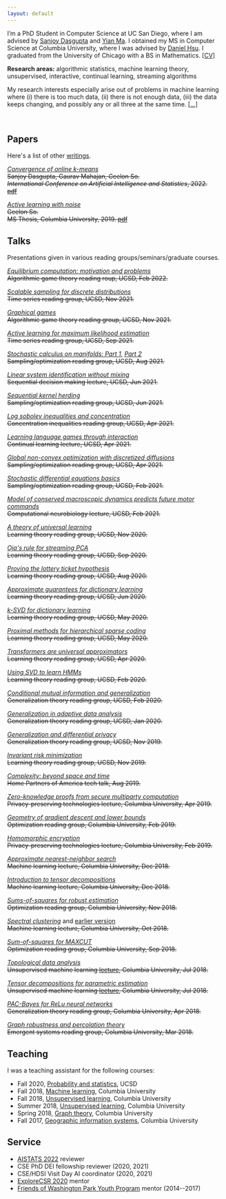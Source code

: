 ```yaml
---
layout: default
---
```


I’m a PhD Student in Computer Science at UC San Diego, where I am advised by [Sanjoy Dasgupta](https://cseweb.ucsd.edu/~dasgupta/) and [Yian Ma](https://sites.google.com/view/yianma/home). I obtained my MS in Computer Science at Columbia University, where I was advised by [Daniel Hsu](https://www.cs.columbia.edu/~djhsu/). I graduated from the University of Chicago with a BS in Mathematics. [[CV]](/assets/cv.pdf)


**Research areas:** algorithmic statistics, machine learning theory, unsupervised, interactive, continual learning, streaming algorithms

My research interests especially arise out of problems in machine learning where (i) there is too much data, (ii) there is not enough data, (iii) the data keeps changing, and possibly any or all three at the same time. [[...]](./research)


<br> 

## Papers

Here's a list of other [writings](/writing).

[*Convergence of online k-means*](/assets/papers/conv-kmeans.pdf) <br>
~~Sanjoy Dasgupta, Gaurav Mahajan, Geelon So.~~ <br>
~~*International Conference on Artificial Intelligence and Statistics*, 2022.~~ <br>
~~[pdf](/assets/papers/conv-kmeans.pdf)~~

[*Active learning with noise*](/assets/papers/msthesis.pdf) <br>
~~Geelon So.~~ <br>
~~MS Thesis, Columbia University, 2019. [pdf](/assets/papers/msthesis.pdf)~~


## Talks
Presentations given in various reading groups/seminars/graduate courses.

[*Equilibrium computation: motivation and problems*](/assets/talks/equilibrium-computation-motivation.pdf) <br>
~~Algorithmic game theory reading roup, UCSD, Feb 2022.~~

[*Scalable sampling for discrete distributions*](/assets/talks/gibbs-gradients.pdf) <br>
~~Time series reading group, UCSD, Nov 2021.~~

[*Graphical games*](/assets/talks/graphical-games.pdf) <br>
~~Algorithmic game theory reading group, UCSD, Nov 2021.~~

[*Active learning for maximum likelihood estimation*](/assets/talks/active-mle.pdf) <br>
~~Time series reading group, UCSD, Sep 2021.~~

[*Stochastic calculus on manifolds: Part 1*](/assets/talks/sde-manifolds-1.pdf), [*Part 2*](/assets/talks/sde-manifolds-2.pdf)<br>
~~Sampling/optimization reading group, UCSD, Aug 2021.~~

[*Linear system identification without mixing*](/assets/talks/ols-random.pdf) <br>
~~Sequential decision making lecture, UCSD, Jun 2021.~~

[*Sequential kernel herding*](/assets/talks/seq-kernel-herding.pdf) <br>
~~Sampling/optimization reading group, UCSD, Jun 2021.~~

[*Log sobolev inequalities and concentration*](/assets/talks/log-sobolev.pdf) <br>
~~Concentration inequalities reading group, UCSD, Apr 2021.~~

[*Learning language games through interaction*](/assets/talks/lang-games.pdf) <br>
~~Continual learning lecture, UCSD, Apr 2021.~~

[*Global non-convex optimization with discretized diffusions*](/assets/talks/langevin-conv.pdf) <br>
~~Sampling/optimization reading group, UCSD, Apr 2021.~~

[*Stochastic differential equations basics*](/assets/talks/sde.pdf) <br>
~~Sampling/optimization reading group, UCSD, Feb 2021.~~

[*Model of conserved macroscopic dynamics predicts future motor commands*](/assets/talks/conserved-dynamics.pdf) <br>
~~Computational neurobiology lecture, UCSD, Feb 2021.~~

[*A theory of universal learning*](/assets/talks/univ-learning.pdf) <br>
~~Learning theory reading group, UCSD, Nov 2020.~~

[*Oja's rule for streaming PCA*](/assets/talks/oja.pdf) <br>
~~Learning theory reading group, UCSD, Sep 2020.~~

[*Proving the lottery ticket hypothesis*](/assets/talks/lottery.pdf) <br>
~~Learning theory reading group, UCSD, Aug 2020.~~

[*Approximate guarantees for dictionary learning*](/assets/talks/dict-learning.pdf) <br>
~~Learning theory reading group, UCSD, Jun 2020.~~

[*k-SVD for dictionary learning*](/assets/talks/k-svd.pdf) <br>
~~Learning theory reading group, UCSD, May 2020.~~

[*Proximal methods for hierarchical sparse coding*](/assets/talks/hier-sparse.pdf) <br>
~~Learning theory reading group, UCSD, May 2020.~~

[*Transformers are universal approximators*](/assets/talks/transformers.pdf) <br>
~~Learning theory reading group, UCSD, Apr 2020.~~

[*Using SVD to learn HMMs*](/assets/talks/spectral-hmm.pdf) <br>
~~Learning theory reading group, UCSD, Feb 2020.~~

[*Conditional mutual information and generalization*](/assets/talks/cmi.pdf) <br>
~~Generalization theory reading group, UCSD, Feb 2020.~~

[*Generalization in adaptive data analysis*](/assets/talks/generalization-adaptive.pdf) <br>
~~Generalization theory reading group, UCSD, Jan 2020.~~

[*Generalization and differential privacy*](/assets/talks/gen-dp.pdf) <br>
~~Generalization theory reading group, UCSD, Nov 2019.~~

[*Invariant risk minimization*](/assets/talks/invariant-risk-minimization.pdf) <br>
~~Learning theory reading group, UCSD, Nov 2019.~~

[*Complexity: beyond space and time*](/assets/talks/hpa-complexity.pdf) <br>
~~Home Partners of America tech talk, Aug 2019.~~

[*Zero-knowledge proofs from secure multiparty computation*](/assets/talks/zkp.pdf) <br>
~~Privacy-preserving technologies lecture, Columbia University, Apr 2019.~~

[*Geometry of gradient descent and lower bounds*](/assets/talks/geom-gd.pdf) <br>
~~Optimization reading group, Columbia University, Feb 2019.~~

[*Homomorphic encryption*](/assets/talks/hom-enc.pdf) <br>
~~Privacy-preserving technologies lecture, Columbia University, Feb 2019.~~

[*Approximate nearest-neighbor search*](/assets/talks/ann.pdf) <br>
~~Machine learning lecture, Columbia University, Dec 2018.~~

[*Introduction to tensor decompositions*](/assets/talks/tensor-decomp.pdf) <br>
~~Machine learning lecture, Columbia University, Dec 2018.~~

[*Sums-of-squares for robust estimation*](/assets/talks/sos.pdf) <br>
~~Optimization reading group, Columbia University, Nov 2018.~~

[*Spectral clustering*](/assets/talks/sgt.pdf) and [earlier version](http://www.cs.columbia.edu/~verma/classes/uml/lec/uml_lec4_spectral_graph_theory_and_clustering.pdf) <br>
~~Machine learning lecture, Columbia University, Oct 2018.~~

[*Sum-of-squares for MAXCUT*](/assets/talks/sos-maxcut.pdf) <br>
~~Optimization reading group, Columbia University, Sep 2018.~~

[*Topological data analysis*](/assets/talks/tda.pdf) <br>
~~Unsupervised machine learning [lecture](http://www.cs.columbia.edu/~verma/classes/uml/lec/uml_lec11_tda_slides.pdf), Columbia University, Jul 2018.~~

[*Tensor decompositions for parametric estimation*](/assets/talks/tensor-parametric.pdf) <br>
~~Unsupervised machine learning [lecture](http://www.cs.columbia.edu/~verma/classes/uml/lec/uml_lec10_tensors_slides.pdf), Columbia University, Jul 2018.~~

[*PAC-Bayes for ReLu neural networks*](/assets/talks/pac-bayes-nn.pdf) <br>
~~Generalization theory reading group, Columbia University, Apr 2018.~~

[*Graph robustness and percolation theory*](/assets/talks/graph-robust.pdf) <br>
~~Emergent systems reading group, Columbia University, Mar 2018.~~

## Teaching

I was a teaching assistant for the following courses:

- Fall 2020, [Probability and statistics](https://cseweb.ucsd.edu/~dasgupta/103/index.html), UCSD
- Fall 2018, [Machine learning](http://www.cs.columbia.edu/~verma/classes/ml/index.html), Columbia University
- Fall 2018, [Unsupervised learning](http://www.cs.columbia.edu/~verma/classes/uml/index.html), Columbia University
- Summer 2018, [Unsupervised learning](http://www.cs.columbia.edu/~verma/classes/uml/index.html), Columbia University
- Spring 2018, [Graph theory](http://www.cs.columbia.edu/~tim/teaching/cs4203/), Columbia University
- Fall 2017, [Geographic information systems](https://polisci.columbia.edu/content/michael-d-parrott), Columbia University

## Service

- [AISTATS 2022](https://aistats.org/aistats2022/) reviewer
- CSE PhD DEI fellowship reviewer (2020, 2021)
- CSE/HDSI Visit Day AI coordinator (2020, 2021)
- [ExploreCSR 2020](https://explorecsr.eng.ucsd.edu/) mentor
- [Friends of Washington Park Youth Program](https://blueprint.uchicago.edu/organization/wpyp) mentor (2014--2017)
